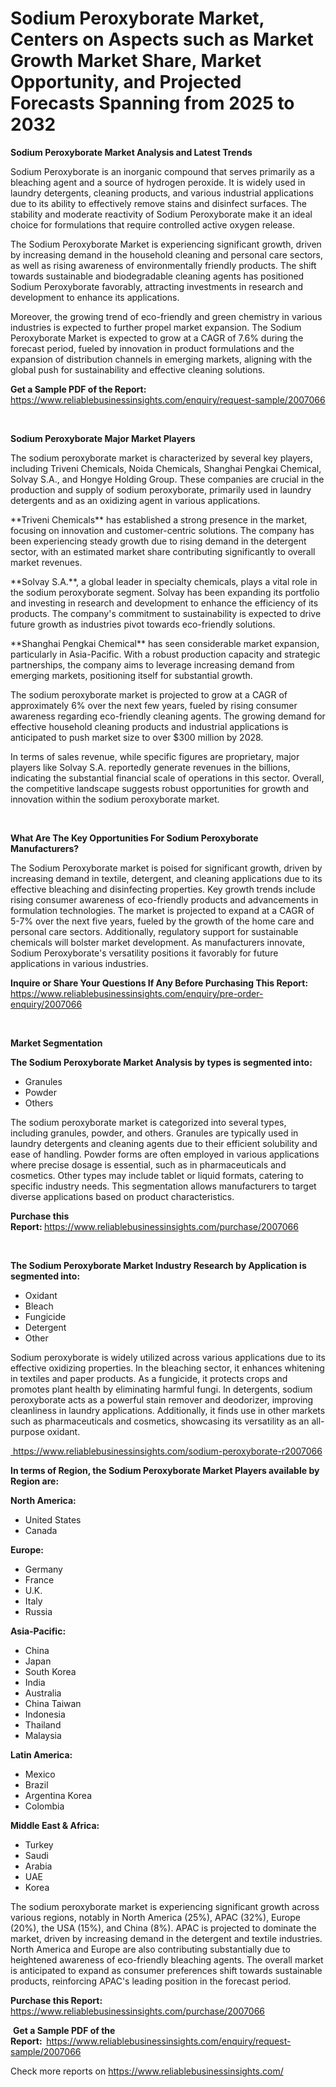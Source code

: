 <p><h1>Sodium Peroxyborate Market, Centers on Aspects such as Market Growth Market Share, Market Opportunity, and Projected Forecasts Spanning from 2025 to 2032</h1></p><p><strong>Sodium Peroxyborate Market Analysis and Latest Trends</strong></p>
<p><p>Sodium Peroxyborate is an inorganic compound that serves primarily as a bleaching agent and a source of hydrogen peroxide. It is widely used in laundry detergents, cleaning products, and various industrial applications due to its ability to effectively remove stains and disinfect surfaces. The stability and moderate reactivity of Sodium Peroxyborate make it an ideal choice for formulations that require controlled active oxygen release.</p><p>The Sodium Peroxyborate Market is experiencing significant growth, driven by increasing demand in the household cleaning and personal care sectors, as well as rising awareness of environmentally friendly products. The shift towards sustainable and biodegradable cleaning agents has positioned Sodium Peroxyborate favorably, attracting investments in research and development to enhance its applications.</p><p>Moreover, the growing trend of eco-friendly and green chemistry in various industries is expected to further propel market expansion. The Sodium Peroxyborate Market is expected to grow at a CAGR of 7.6% during the forecast period, fueled by innovation in product formulations and the expansion of distribution channels in emerging markets, aligning with the global push for sustainability and effective cleaning solutions.</p></p>
<p><strong>Get a Sample PDF of the Report:&nbsp;</strong> <a href="https://www.reliablebusinessinsights.com/enquiry/request-sample/2007066?utm_campaign=3213&utm_medium=2&utm_source=Github&utm_content=ia&utm_term=31032025&utm_id=sodium-peroxyborate">https://www.reliablebusinessinsights.com/enquiry/request-sample/2007066</a></p>
<p>&nbsp;</p>
<p><strong>Sodium Peroxyborate Major Market Players</strong></p>
<p><p>The sodium peroxyborate market is characterized by several key players, including Triveni Chemicals, Noida Chemicals, Shanghai Pengkai Chemical, Solvay S.A., and Hongye Holding Group. These companies are crucial in the production and supply of sodium peroxyborate, primarily used in laundry detergents and as an oxidizing agent in various applications.</p><p>**Triveni Chemicals** has established a strong presence in the market, focusing on innovation and customer-centric solutions. The company has been experiencing steady growth due to rising demand in the detergent sector, with an estimated market share contributing significantly to overall market revenues.</p><p>**Solvay S.A.**, a global leader in specialty chemicals, plays a vital role in the sodium peroxyborate segment. Solvay has been expanding its portfolio and investing in research and development to enhance the efficiency of its products. The company's commitment to sustainability is expected to drive future growth as industries pivot towards eco-friendly solutions.</p><p>**Shanghai Pengkai Chemical** has seen considerable market expansion, particularly in Asia-Pacific. With a robust production capacity and strategic partnerships, the company aims to leverage increasing demand from emerging markets, positioning itself for substantial growth.</p><p>The sodium peroxyborate market is projected to grow at a CAGR of approximately 6% over the next few years, fueled by rising consumer awareness regarding eco-friendly cleaning agents. The growing demand for effective household cleaning products and industrial applications is anticipated to push market size to over $300 million by 2028.</p><p>In terms of sales revenue, while specific figures are proprietary, major players like Solvay S.A. reportedly generate revenues in the billions, indicating the substantial financial scale of operations in this sector. Overall, the competitive landscape suggests robust opportunities for growth and innovation within the sodium peroxyborate market.</p></p>
<p>&nbsp;</p>
<p><strong>What Are The Key Opportunities For Sodium Peroxyborate Manufacturers?</strong></p>
<p><p>The Sodium Peroxyborate market is poised for significant growth, driven by increasing demand in textile, detergent, and cleaning applications due to its effective bleaching and disinfecting properties. Key growth trends include rising consumer awareness of eco-friendly products and advancements in formulation technologies. The market is projected to expand at a CAGR of 5-7% over the next five years, fueled by the growth of the home care and personal care sectors. Additionally, regulatory support for sustainable chemicals will bolster market development. As manufacturers innovate, Sodium Peroxyborate's versatility positions it favorably for future applications in various industries.</p></p>
<p><strong>Inquire or Share Your Questions If Any Before Purchasing This Report:</strong> <a href="https://www.reliablebusinessinsights.com/enquiry/pre-order-enquiry/2007066?utm_campaign=3213&utm_medium=2&utm_source=Github&utm_content=ia&utm_term=31032025&utm_id=sodium-peroxyborate">https://www.reliablebusinessinsights.com/enquiry/pre-order-enquiry/2007066</a></p>
<p>&nbsp;</p>
<p><strong>Market Segmentation</strong></p>
<p><strong>The Sodium Peroxyborate Market Analysis by types is segmented into:</strong></p>
<p><ul><li>Granules</li><li>Powder</li><li>Others</li></ul></p>
<p><p>The sodium peroxyborate market is categorized into several types, including granules, powder, and others. Granules are typically used in laundry detergents and cleaning agents due to their efficient solubility and ease of handling. Powder forms are often employed in various applications where precise dosage is essential, such as in pharmaceuticals and cosmetics. Other types may include tablet or liquid formats, catering to specific industry needs. This segmentation allows manufacturers to target diverse applications based on product characteristics.</p></p>
<p><strong>Purchase this Report:&nbsp;</strong><a href="https://www.reliablebusinessinsights.com/purchase/2007066?utm_campaign=3213&utm_medium=2&utm_source=Github&utm_content=ia&utm_term=31032025&utm_id=sodium-peroxyborate">https://www.reliablebusinessinsights.com/purchase/2007066</a></p>
<p>&nbsp;</p>
<p><strong>The Sodium Peroxyborate Market Industry Research by Application is segmented into:</strong></p>
<p><ul><li>Oxidant</li><li>Bleach</li><li>Fungicide</li><li>Detergent</li><li>Other</li></ul></p>
<p><p>Sodium peroxyborate is widely utilized across various applications due to its effective oxidizing properties. In the bleaching sector, it enhances whitening in textiles and paper products. As a fungicide, it protects crops and promotes plant health by eliminating harmful fungi. In detergents, sodium peroxyborate acts as a powerful stain remover and deodorizer, improving cleanliness in laundry applications. Additionally, it finds use in other markets such as pharmaceuticals and cosmetics, showcasing its versatility as an all-purpose oxidant.</p></p>
<p><a href="https://www.reliablebusinessinsights.com/sodium-peroxyborate-r2007066?utm_campaign=3213&utm_medium=2&utm_source=Github&utm_content=ia&utm_term=31032025&utm_id=sodium-peroxyborate">&nbsp;https://www.reliablebusinessinsights.com/sodium-peroxyborate-r2007066</a></p>
<p><strong>In terms of Region, the Sodium Peroxyborate Market Players available by Region are:</strong></p>
<p>
    <p> <strong> North America: </strong>
        <ul>
            <li>United States</li>
            <li>Canada</li>
        </ul>
        </p> 
    <p> <strong> Europe: </strong>
        <ul>
            <li>Germany</li>
            <li>France</li>
            <li>U.K.</li>
            <li>Italy</li>
            <li>Russia</li>
        </ul>
        </p> 
    <p> <strong> Asia-Pacific: </strong>
        <ul>
            <li>China</li>
            <li>Japan</li>
            <li>South Korea</li>
            <li>India</li>
            <li>Australia</li>
            <li>China Taiwan</li>
            <li>Indonesia</li>
            <li>Thailand</li>
            <li>Malaysia</li>
        </ul>
        </p> 
    <p> <strong> Latin America: </strong>
        <ul>
            <li>Mexico</li>
            <li>Brazil</li>
            <li>Argentina Korea</li>
            <li>Colombia</li>
        </ul>
        </p> 
    <p> <strong> Middle East & Africa: </strong>
        <ul>
            <li>Turkey</li>
            <li>Saudi</li>
            <li>Arabia</li>
            <li>UAE</li>
            <li>Korea</li>
        </ul>
    </p>
    </p>
<p><p>The sodium peroxyborate market is experiencing significant growth across various regions, notably in North America (25%), APAC (32%), Europe (20%), the USA (15%), and China (8%). APAC is projected to dominate the market, driven by increasing demand in the detergent and textile industries. North America and Europe are also contributing substantially due to heightened awareness of eco-friendly bleaching agents. The overall market is anticipated to expand as consumer preferences shift towards sustainable products, reinforcing APAC's leading position in the forecast period.</p></p>
<p><strong>Purchase this Report: </strong><a href="https://www.reliablebusinessinsights.com/purchase/2007066?utm_campaign=3213&utm_medium=2&utm_source=Github&utm_content=ia&utm_term=31032025&utm_id=sodium-peroxyborate">https://www.reliablebusinessinsights.com/purchase/2007066</a></p>
<p>&nbsp;<strong>Get a Sample PDF of the Report:&nbsp;&nbsp;</strong><a href="https://www.reliablebusinessinsights.com/enquiry/request-sample/2007066?utm_campaign=3213&utm_medium=2&utm_source=Github&utm_content=ia&utm_term=31032025&utm_id=sodium-peroxyborate">https://www.reliablebusinessinsights.com/enquiry/request-sample/2007066</a></p>
<p><strong></strong></p>
<p>Check more reports on <a href="https://www.reliablebusinessinsights.com/?utm_campaign=3213&utm_medium=2&utm_source=Github&utm_content=ia&utm_term=31032025&utm_id=sodium-peroxyborate">https://www.reliablebusinessinsights.com/</a></p>